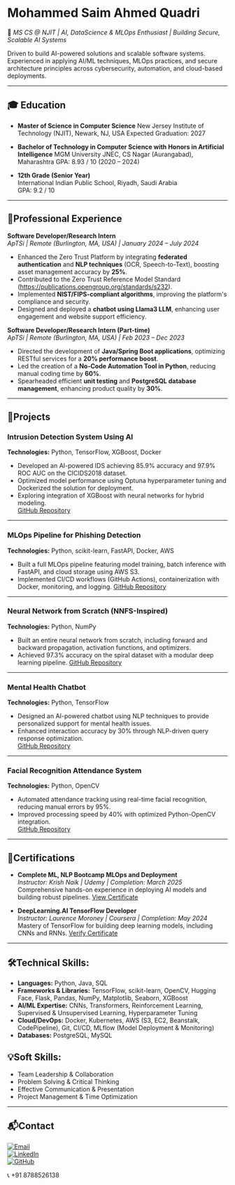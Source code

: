 # Mohammed Saim Ahmed Quadri
🚀 _MS CS @ NJIT | AI, DataScience & MLOps Enthusiast | Building Secure, Scalable AI Systems_

Driven to build AI-powered solutions and scalable software systems. Experienced in applying AI/ML techniques, MLOps practices, and secure architecture principles across cybersecurity, automation, and cloud-based deployments.

---

## 🎓 Education

- **Master of Science in Computer Science**
  New Jersey Institute of Technology (NJIT), Newark, NJ, USA
  Expected Graduation: 2027
  
- **Bachelor of Technology in Computer Science with Honors in Artificial Intelligence**
  MGM University JNEC, CS Nagar (Aurangabad), Maharashtra
  GPA: 8.93 / 10 (2020 – 2024)
  
- **12th Grade (Senior Year)**  
  International Indian Public School, Riyadh, Saudi Arabia  
  GPA: 9.2 / 10

---

## 💼Professional Experience

**Software Developer/Research Intern**  
_ApTSi | Remote (Burlington, MA, USA) | January 2024 – July 2024_
- Enhanced the Zero Trust Platform by integrating **federated authentication** and **NLP techniques** (OCR, Speech-to-Text), boosting asset management accuracy by **25%**.
- Contributed to the Zero Trust Reference Model Standard (https://publications.opengroup.org/standards/s232).
- Implemented **NIST/FIPS-compliant algorithms**, improving the platform's compliance and security.  
- Designed and deployed a **chatbot using Llama3 LLM**, enhancing user engagement and website support efficiency.

**Software Developer/Research Intern (Part-time)**  
_ApTSi | Remote (Burlington, MA, USA) | Feb 2023 – Dec 2023_ 
- Directed the development of **Java/Spring Boot applications**, optimizing RESTful services for a **20% performance boost**.  
- Led the creation of a **No-Code Automation Tool in Python**, reducing manual coding time by **60%**.  
- Spearheaded efficient **unit testing** and **PostgreSQL database management**, enhancing product quality by **30%**.

---

## 🧠Projects

### **Intrusion Detection System Using AI**  
**Technologies:** Python, TensorFlow, XGBoost, Docker  
- Developed an AI-powered IDS achieving 85.9% accuracy and 97.9% ROC AUC on the CICIDS2018 dataset.
- Optimized model performance using Optuna hyperparameter tuning and Dockerized the solution for deployment. 
- Exploring integration of XGBoost with neural networks for hybrid modeling.  
[GitHub Repository](https://github.com/MohammedSaim-Quadri/Intrusion_Detection-System)

---

### **MLOps Pipeline for Phishing Detection**
**Technologies:** Python, scikit-learn, FastAPI, Docker, AWS
- Built a full MLOps pipeline featuring model training, batch inference with FastAPI, and cloud storage using AWS S3.
- Implemented CI/CD workflows (GitHub Actions), containerization with Docker, monitoring, and logging.
[GitHub Repository](https://github.com/MohammedSaim-Quadri/networksecurity)

---

### **Neural Network from Scratch (NNFS-Inspired)**
**Technologies:** Python, NumPy
- Built an entire neural network from scratch, including forward and backward propagation, activation functions, and optimizers.
- Achieved 97.3% accuracy on the spiral dataset with a modular deep learning pipeline.
[GitHub Repository](https://github.com/MohammedSaim-Quadri/NN_FromScratch)

---

### **Mental Health Chatbot**  
**Technologies:** Python, TensorFlow  
- Designed an AI-powered chatbot using NLP techniques to provide personalized support for mental health issues.  
- Enhanced interaction accuracy by 30% through NLP-driven query response optimization.  
[GitHub Repository](https://github.com/MohammedSaim-Quadri/Mental-Health-Chatbot)

---

### **Facial Recognition Attendance System**  
**Technologies:** Python, OpenCV  
- Automated attendance tracking using real-time facial recognition, reducing manual errors by 95%.  
- Improved processing speed by 40% with optimized Python-OpenCV integration.  
[GitHub Repository](https://github.com/MohammedSaim-Quadri/FaceRegattend)

---

## 📜Certifications
- **Complete ML, NLP Bootcamp MLOps and Deployment**  
  _Instructor: Krish Naik | Udemy | Completion: March 2025_
  Comprehensive hands-on experience in deploying AI models and building robust pipelines.
  [View Certificate](ude.my/UC-3cfd83f3-7b4b-46a2-9f83-2d40da94f3b8)

- **DeepLearning.AI TensorFlow Developer**  
  _Instructor: Laurence Moroney | Coursera | Completion: May 2024_
  Mastery of TensorFlow for building deep learning models, including CNNs and RNNs.
  [Verify Certificate](https://coursera.org/verify/professional-cert/YNHYR4YAG82)

---

## 🛠️Technical Skills:
- **Languages:** Python, Java, SQL
- **Frameworks & Libraries:** TensorFlow, scikit-learn, OpenCV, Hugging Face, Flask, Pandas, NumPy, Matplotlib, Seaborn, XGBoost
- **AI/ML Expertise:** CNNs, Transformers, Reinforcement Learning, Supervised & Unsupervised Learning, Hyperparameter Tuning
- **Cloud/DevOps:** Docker, Kubernetes, AWS (S3, EC2, Beanstalk, CodePipeline), Git, CI/CD, MLflow (Model Deployment & Monitoring)
- **Databases:** PostgreSQL, MySQL

## 💡Soft Skills:
- Team Leadership & Collaboration  
- Problem Solving & Critical Thinking  
- Effective Communication & Presentation  
- Project Management & Time Optimization  

---

## 📬Contact
[![Email](https://img.shields.io/badge/Email-D14836?style=flat&logo=gmail&logoColor=white)](mailto:mohammedsaimquadri@gmail.com)  
[![LinkedIn](https://img.shields.io/badge/LinkedIn-0A66C2?style=flat&logo=linkedin&logoColor=white)](https://www.linkedin.com/in/msaquadri/)  
[![GitHub](https://img.shields.io/badge/GitHub-181717?style=flat&logo=github&logoColor=white)](https://github.com/MohammedSaim-Quadri)

📞 +91 8788526138

